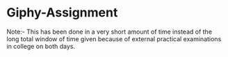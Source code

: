 # Giphy-Assignment

Note:- This has been done in a very short amount of time instead of the long total window of time given because of external practical examinations in college on both days.